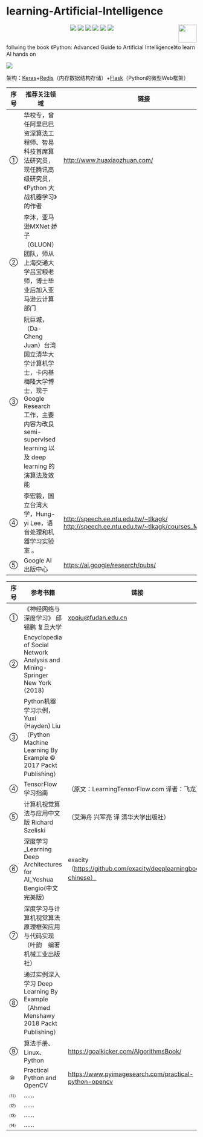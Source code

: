 # learning-Artificial-Intelligence
<p align="center">
    <a href="https://github.com/elegantcoin/learning-Artificial-Intelligence"><img src="https://img.shields.io/badge/status-updating-brightgreen.svg"></a>
    <a href="https://github.com/python/cpython"><img src="https://img.shields.io/badge/Python-3.7-FF1493.svg"></a>
    <a href="https://github.com/elegantcoin/learning-Artificial-Intelligence"><img src="https://img.shields.io/badge/platform-Windows%7CLinux%7CmacOS-660066.svg"></a>
    <a href="https://opensource.org/licenses/mit-license.php"><img src="https://badges.frapsoft.com/os/mit/mit.svg"></a>
    <a href="https://github.com/elegantcoin/learning-Artificial-Intelligence/stargazers"><img src="https://img.shields.io/github/stars/elegantcoin/learning-Artificial-Intelligence.svg?logo=github"></a>
    <a href="https://github.com/elegantcoin/learning-Artificial-Intelligence/network/members"><img src="https://img.shields.io/github/forks/elegantcoin/learning-Artificial-Intelligence.svg?color=blue&logo=github"></a>
    <a href="https://www.python.org/"><img src="https://upload.wikimedia.org/wikipedia/commons/c/c3/Python-logo-notext.svg" align="right" height="48" width="48" ></a>
</p>
<br />
follwing the book 《Python: Advanced Guide to Artificial Intelligence》to learn AI hands on

  
![](https://www.pyimagesearch.com/wp-content/uploads/2018/01/keras_api_header.png)

架构：[Keras](https://blog.keras.io/building-a-simple-keras-deep-learning-rest-api.html)+[Redis](https://redis.io/topics/introduction)（内存数据结构存储）+[Flask](https://palletsprojects.com/p/flask/)（Python的微型Web框架）

  
序号| 推荐关注领域 | 链接
------|------|------
①|华校专，曾任阿里巴巴资深算法工程师、智易科技首席算法研究员，现任腾讯高级研究员，《Python 大战机器学习》的作者 |http://www.huaxiaozhuan.com/  
②|李沐，亚马逊MXNet 娇子（GLUON）团队，师从上海交通大学吕宝粮老师，博⼠毕业后加⼊亚⻢逊云计算部⻔|
③|阮巨城，（Da-Cheng Juan）台湾国立清华大学计算机学士，卡内基梅隆大学博士，现于 Google Research 工作，主要内容为改良 semi-supervised learning 以及 deep learning 的演算法及效能|
④|李宏毅，国立台湾大学，Hung-yi Lee，语音处理和机器学习实验室 。 |http://speech.ee.ntu.edu.tw/~tlkagk/  http://speech.ee.ntu.edu.tw/~tlkagk/courses_ML17.html
⑤|Google AI出版中心 |https://ai.google/research/pubs/


              
序号| 参考书籍 | 链接
------|------|------
①|《神经网络与深度学习》  邱锡鹏  复旦大学 |xpqiu@fudan.edu.cn
②|Encyclopedia of Social Network Analysis and Mining-Springer New York (2018)|
③|Python机器学习示例，Yuxi (Hayden) Liu （Python Machine Learning By Example © 2017 Packt Publishing）|
④|TensorFlow 学习指南  |（原文：LearningTensorFlow.com 译者：飞龙）
⑤|计算机视觉算法与应用中文版 Richard Szeliski |（艾海舟 兴军亮 译 清华大学出版社）
⑥|深度学习_Learning Deep Architectures for AI_Yoshua Bengio(中文完美版)  |exacity（https://github.com/exacity/deeplearningbook-chinese）
⑦|深度学习与计算机视觉算法原理框架应用与代码实现 （叶韵　编著 机械工业出版社）|
⑧|通过实例深入学习 Deep Learning By Example  （Ahmed Menshawy 2018 Packt Publishing）|
⑨|算法手册、Linux、Python|https://goalkicker.com/AlgorithmsBook/
⑩|Practical Python and OpenCV |https://www.pyimagesearch.com/practical-python-opencv
⑾|……|
⑿|……|
⒀|……|
⒁|……|

